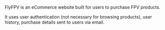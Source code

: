 FlyFPV is an eCommerce website built for users to purchase FPV products.

It uses user authentication (not necessary for browsing products), user history, purchase details sent to users via email.